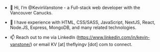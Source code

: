 - 👋 Hi, I’m @KevinVanstone - a Full-stack web developer with the Vancouver Canucks.

- 👀 I have experience with HTML, CSS/SASS, JavaScript, NextJS, React, Node.JS, Express, MongoDB, and many related technologies.

- 📫 Reach out to me via LinkedIn (https://www.linkedin.com/in/kevin-vanstone/) or email KV [at] theflyingv [dot] com to connect. 
